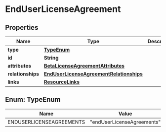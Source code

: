 

# EndUserLicenseAgreement


## Properties

| Name | Type | Description | Notes |
|------------ | ------------- | ------------- | -------------|
|**type** | [**TypeEnum**](#TypeEnum) |  |  |
|**id** | **String** |  |  |
|**attributes** | [**BetaLicenseAgreementAttributes**](BetaLicenseAgreementAttributes.md) |  |  [optional] |
|**relationships** | [**EndUserLicenseAgreementRelationships**](EndUserLicenseAgreementRelationships.md) |  |  [optional] |
|**links** | [**ResourceLinks**](ResourceLinks.md) |  |  [optional] |



## Enum: TypeEnum

| Name | Value |
|---- | -----|
| ENDUSERLICENSEAGREEMENTS | &quot;endUserLicenseAgreements&quot; |




